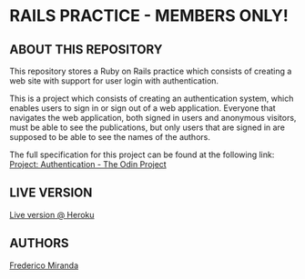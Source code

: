 # RAILS PRACTICE - MEMBERS ONLY!

## ABOUT THIS REPOSITORY
This repository stores a Ruby on Rails practice which consists of creating a web site with support for user login with authentication. 

This is a project which consists of creating an authentication system, which enables users to sign in or sign out of a web application. Everyone that navigates the web application, both signed in users and anonymous visitors, must be able to see the publications, but only users that are signed in are supposed to be able to see the names of the authors.

The full specification for this project can be found at the following link:
[Project: Authentication - The Odin Project](https://www.theodinproject.com/courses/ruby-on-rails/lessons/authentication)

## LIVE VERSION
[Live version @ Heroku](https://stark-ridge-85653.herokuapp.com/)

## AUTHORS
[Frederico Miranda](https://github.com/frederico-miranda)
